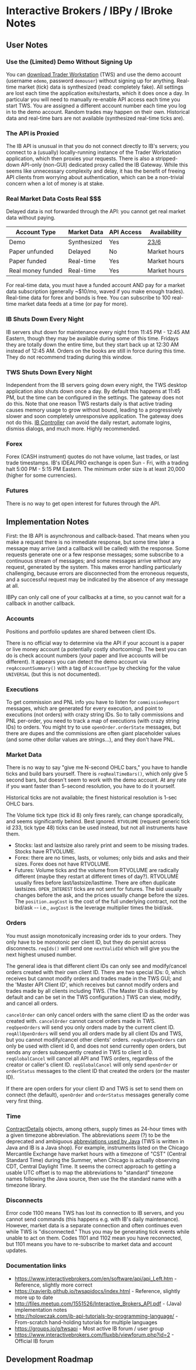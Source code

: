 # Interactive Brokers / IBPy / IBroke Notes

## User Notes

### Use the (Limited) Demo Without Signing Up
You can [download Trader Workstation](https://www.interactivebrokers.com/en/index.php?f=16040) (TWS) and use
the demo account (username `edemo`, password `demouser`) without signing up for anything.
Real-time market (tick) data is synthesized (read: completely fake).
All settings are lost each time the application exits/restarts, which it does once a day.
In particular you will need to manually re-enable API access each time you start TWS.
You are assigned a different account number each time you log in to the demo account.  Random
trades may happen on their own.  Historical data and real-time bars are not available (synthesized real-time ticks are).

### The API is Proxied
The IB API is unusual in that you do not connect directly to IB's servers; you connect to a
(usually) locally-running instance of the Trader Workstation application, which then proxies
your requests.  There is also a stripped-down API-only (non-GUI) dedicated proxy called the
IB Gateway.  While this seems like unnecessary complexity and delay, it has the benefit of
freeing API clients from worrying about authentication, which can be a non-trivial concern when
a lot of money is at stake.

### Real Market Data Costs Real $$$
Delayed data is not forwarded through the API: you cannot get real market data without paying.

| Account Type      | Market Data | API Access | Availability
| ------------      | ----------- | ---------- | ------------
| Demo              | Synthesized | Yes        | [23/6](https://www.interactivebrokers.com/en/index.php?f=2225)
| Paper unfunded    | Delayed     | No         | Market hours
| Paper funded      | Real-time   | Yes        | Market hours
| Real money funded | Real-time   | Yes        | Market hours

For real-time data, you must have a funded account AND pay for a market data subscription
(generally ~$10/mo, waved if you make enough trades).  Real-time data for forex and bonds is
free.  You can subscribe to 100 real-time market data feeds at a time (or pay for more).

### IB Shuts Down Every Night
IB servers shut down for maintenance every night from 11:45 PM - 12:45 AM Eastern, though they may be
available during some of this time.  Fridays they are totally down the entire time, but they start back up at 12:30 AM
instead of 12:45 AM. Orders on the books are still in force during this time.  They do not recommend
trading during this window.

### TWS Shuts Down Every Night
Independent from the IB servers going down every night, the TWS desktop application also shuts down once a day.
By default this happens at 11:45 PM, but the time can be configured in the settings.  The gateway does
not do this. Note that one reason TWS restarts daily is that active trading causes memory usage to grow without bound,
leading to a progressively slower and soon completely unresponsive application.  The gateway does not do this.
[IB Controller](https://github.com/ib-controller/ib-controller) can avoid the daily restart, automate logins,
dismiss dialogs, and much more.  Highly recommended.

### Forex
Forex (CASH instrument) quotes do not have volume, last trades, or last trade timestamps.
IB's IDEALPRO exchange is open Sun - Fri, with a trading halt 5:00 PM - 5:15 PM Eastern.
The minimum order size is at least 20,000 (higher for some currencies).

### Futures
There is no way to get open interest for futures through the API.


## Implementation Notes

First: the IB API is asynchronous and callback-based.
That means when you make a request there is no immediate response,
but some time later a message may arrive (and a callback will be called) with the response.
Some requests generate one or a few response messages; some subscribe to a continuous stream of
messages; and some messages arrive without any request, generated by the system.  This makes
error handling particularly challenging, because errors are disconnected from the erroneous
requests, and a successful request may be indicated by the absence of any message at all.

IBPy can only call one of your callbacks at a time, so you cannot wait for a callback in another
callback.

### Accounts
Positions and portfolio updates are shared between client IDs.

There is no official way to determine via the API if your account is a paper or live money account (a
potentially costly shortcoming).  The best you can do is check account numbers (your paper and live
accounts will be different).  It appears you can detect the demo account
via `reqAccountSummary()` with a tag of `AccountType` by checking for the value `UNIVERSAL` (but this
is not documented).

### Executions
To get commission and PNL info you have to listen for `commissionReport` messages, which are generated for
every execution, and point to executions (not orders) with crazy string IDs.  So to tally commissions and PNL
per-order, you need to track a map of executions (with crazy string IDs) to orders.
You might try to use `openOrder.orderState` messages, but there are dupes and the commissions are often giant
placeholder values (and some other dollar values are strings...), and they don't have PNL.

### Market Data
There is no way to say "give me N-second OHLC bars," you have to handle ticks and build bars yourself.
There is `reqRealTimeBars()`, which only give 5 second bars, but doesn't seem to work with the demo account.
At any rate if you want faster than 5-second resolution, you have to do it yourself.

Historical ticks are not available; the finest historical resolution is 1-sec OHLC bars.

The Volume tick type (tick id 8) only fires rarely, can change sporadically, and seems significantly behind.  Best ignored.
`RTVOLUME` (request generic tick id 233, tick type 48) ticks can be used instead, but not all instruments have them.
* Stocks:
    last and lastsize also rarely print and seem to be missing trades.
    Stocks have RTVOLUME.
* Forex:
    there are no times, lasts, or volumes; only bids and asks and their sizes.
    Forex does not have RTVOLUME.
* Futures:
    Volume ticks and the volume from RTVOLUME are radically different (maybe they restart at different times of day?).
    RTVOLUME usually fires before last/lastsize/lasttime.
    There are often duplicate lastsizes.
    `OPEN_INTEREST` ticks are not sent for futures.
    The bid usually changes before the ask, and the prices usually change before the sizes.
    The `position.avgCost` is the cost of the full underlying contract, not the bid/ask -- i.e., `avgCost` is the leverage multiplier times the bid/ask.


### Orders
You must assign monotonically increasing order ids to your orders.
They only have to be monotonic per client ID, but they do persist across disconnects.
`reqIds()` will send one `nextValidId` which will give you the next highest unused number.

The general idea is that different client IDs can only see and modify/cancel orders created with their own client ID.
There are two special IDs: 0, which receives but cannot modify orders and trades made in the TWS GUI; and the 'Master API Client ID',
which receives but cannot modify orders and trades made by all clients including TWS.
(The Master ID is disabled by default and can be set in the TWS configuration.)
TWS can view, modify, and cancel all orders.

`cancelOrder` can only cancel orders with the same client ID as the order was created with.
`cancelOrder` cannot cancel orders made in TWS.
`reqOpenOrders` will send you only orders made by the current client ID.
`reqAllOpenOrders` will send you all orders made by all client IDs and TWS, but you cannot modify/cancel other clients' orders.
`reqAutoOpenOrders` can only be used with client id 0, and does not send currently open orders, but sends any orders subsequently created in TWS to client id 0.
`reqGlobalCancel` will cancel all API and TWS orders, regardless of the creator or caller's client ID.
`reqGlobalCancel` will only send `openOrder` or `orderStatus` messages to the client ID that created the orders (or the master ID).

If there are open orders for your client ID and TWS is set to send them on connect (the default), `openOrder` and `orderStatus` messages
generally come very first thing.

### Time

[ContractDetails](https://interactivebrokers.github.io/tws-api/classIBApi_1_1ContractDetails.html#gsc.tab=0) objects, among others,
supply times as 24-hour times with a given timezone abbreviation.  The abbreviations _seem_ (?) to be the deprecated and ambiguous
[abbreviations used by Java](http://grepcode.com/file/repository.grepcode.com/java/root/jdk/openjdk/8u40-b25/sun/util/calendar/ZoneInfoFile.java/#219)
(TWS is written in Java and IB is a Java shop).  For example, instruments listed on the Chicago Mercantile Exchange have market hours with a timezone
of "CST" (Central Standard Time) during the Summer, when Chicago is actually observing CDT, Central Daylight Time.  It seems the correct
approach to getting a usable UTC offset is to map the abbreviations to "standard" timezone names following the Java source, then use the
the standard name with a timezone library.


### Disconnects
Error code 1100 means TWS has lost its connection to IB servers, and you cannot send commands (this happens e.g. with IB's daily maintenance).
However, market data is a separate connection and often continues even while TWS is "disconnected."  Thus you may be generating tick events
while unable to act on them.  Codes 1101 and 1102 mean you have reconnected, but 1101 means you have to re-subscribe to market data and
account updates.


### Documentation links
* https://www.interactivebrokers.com/en/software/api/api_Left.htm  - Reference, slightly more correct
* https://xavierib.github.io/twsapidocs/index.html - Reference, slightly more up to date
* http://files.meetup.com/1551526/Interactive_Brokers_API.pdf - (Java) implementation notes
* http://holowczak.com/ib-api-tutorials-by-programming-language/ - From-scratch hand-holding tutorials for multiple languages
* https://groups.io/g/twsapi - Most active IB forum / user group
* https://www.interactivebrokers.com/fluxbb/viewforum.php?id=2 - Official IB forum

## Development Roadmap
